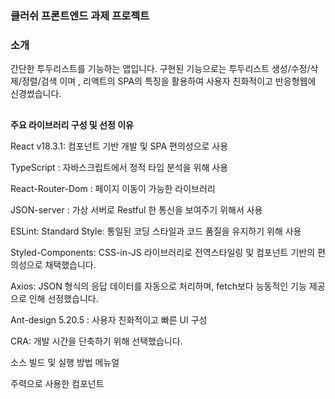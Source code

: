 
### **클러쉬 프론트엔드 과제 프로젝트**


### **소개**
간단한 투두리스트를 기능하는 앱입니다. 
구현된 기능으로는 투두리스트 생성/수정/삭제/정렬/검색 이며 , 
리액트의 SPA의 특징을 활용하여 사용자 친화적이고 반응형웹에 신경썼습니다. 


##
**주요 라이브러리 구성 및 선정 이유**

React v18.3.1: 컴포넌트 기반 개발 및 SPA 편의성으로 사용

TypeScript : 자바스크립트에서 정적 타입 분석을 위해 사용

React-Router-Dom : 페이지 이동이 가능한 라이브러리 

JSON-server : 가상 서버로 Restful 한 통신을 보여주기 위해서 사용

ESLint: Standard Style: 통일된 코딩 스타일과 코드 품질을 유지하기 위해 사용

Styled-Components: CSS-in-JS 라이브러리로 전역스타일링 및 컴포넌트 기반의 편의성으로 채택했습니다.

Axios: JSON 형식의 응답 데이터를 자동으로 처리하며, fetch보다 능동적인 기능 제공으로 인해 선정했습니다.

Ant-design 5.20.5 : 사용자 친화적이고 빠른 UI 구성 

CRA: 개발 시간을 단축하기 위해 선택했습니다.




소스 빌드 및 실행 방법 메뉴얼



주력으로 사용한 컴포넌트

